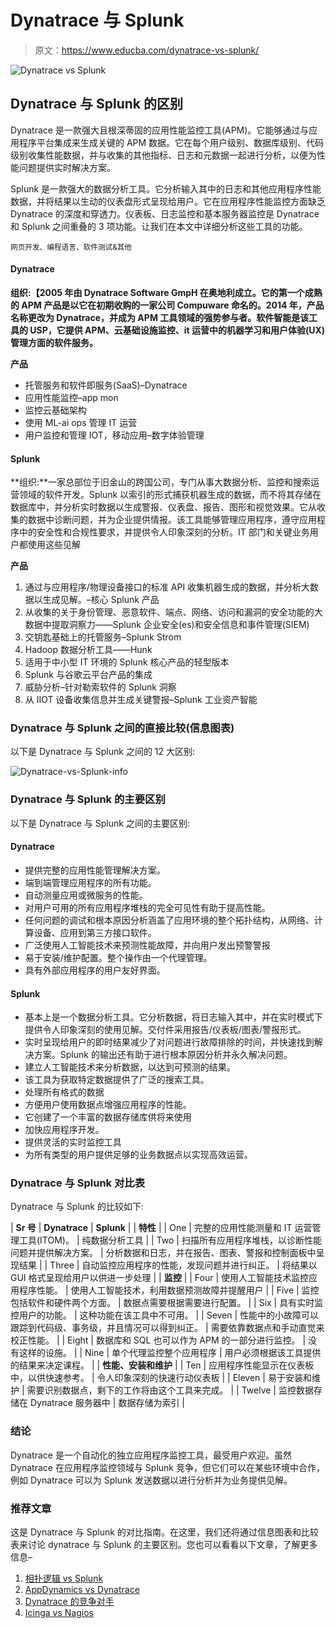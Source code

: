 # Dynatrace 与 Splunk

> 原文：<https://www.educba.com/dynatrace-vs-splunk/>

![Dynatrace vs Splunk](img/78252e968aac99240aba57eda7f1eb73.png)



## **Dynatrace 与 Splunk** 的区别

Dynatrace 是一款强大且根深蒂固的应用性能监控工具(APM)。它能够通过与应用程序平台集成来生成关键的 APM 数据。它在每个用户级别、数据库级别、代码级别收集性能数据，并与收集的其他指标、日志和元数据一起进行分析，以便为性能问题提供实时解决方案。

Splunk 是一款强大的数据分析工具。它分析输入其中的日志和其他应用程序性能数据，并将结果以生动的仪表盘形式呈现给用户。它在应用程序性能监控方面缺乏 Dynatrace 的深度和穿透力。仪表板、日志监控和基本服务器监控是 Dynatrace 和 Splunk 之间重叠的 3 项功能。让我们在本文中详细分析这些工具的功能。

<small>网页开发、编程语言、软件测试&其他</small>

#### Dynatrace

**组织:【2005 年由 Dynatrace Software GmpH 在奥地利成立。它的第一个成熟的 APM 产品是以它在初期收购的一家公司 Compuware 命名的。2014 年，产品名称更改为 Dynatrace，并成为 APM 工具领域的强势参与者。软件智能是该工具的 USP，它提供 APM、云基础设施监控、it 运营中的机器学习和用户体验(UX)管理方面的软件服务。**

**产品**

*   托管服务和软件即服务(SaaS)–Dynatrace
*   应用性能监控–app mon
*   监控云基础架构
*   使用 ML-ai ops 管理 IT 运营
*   用户监控和管理 IOT，移动应用–数字体验管理

#### Splunk

**组织:**一家总部位于旧金山的跨国公司，专门从事大数据分析、监控和搜索运营领域的软件开发。Splunk 以索引的形式捕获机器生成的数据，而不将其存储在数据库中，并分析实时数据以生成警报、仪表盘、报告、图形和视觉效果。它从收集的数据中诊断问题，并为企业提供情报。该工具能够管理应用程序，遵守应用程序中的安全性和合规性要求，并提供令人印象深刻的分析。IT 部门和关键业务用户都使用这些见解

**产品**

1.  通过与应用程序/物理设备接口的标准 API 收集机器生成的数据，并分析大数据以生成见解。–核心 Splunk 产品
2.  从收集的关于身份管理、恶意软件、端点、网络、访问和漏洞的安全功能的大数据中提取洞察力——Splunk 企业安全(es)和安全信息和事件管理(SIEM)
3.  交钥匙基础上的托管服务–Splunk Strom
4.  Hadoop 数据分析工具——Hunk
5.  适用于中小型 IT 环境的 Splunk 核心产品的轻型版本
6.  Splunk 与谷歌云平台产品的集成
7.  威胁分析–针对勒索软件的 Splunk 洞察
8.  从 IIOT 设备收集信息并生成关键警报–Splunk 工业资产智能

### Dynatrace 与 Splunk 之间的直接比较(信息图表)

以下是 Dynatrace 与 Splunk 之间的 12 大区别:

![Dynatrace-vs-Splunk-info](img/be2bc7aa74110ddee86b985398dbe74b.png)



### Dynatrace 与 Splunk 的主要区别

以下是 Dynatrace 与 Splunk 之间的主要区别:

#### Dynatrace

*   提供完整的应用性能管理解决方案。
*   端到端管理应用程序的所有功能。
*   自动测量应用或微服务的性能。
*   对用户可用的所有应用程序堆栈的完全可见性有助于提高性能。
*   任何问题的调试和根本原因分析涵盖了应用环境的整个拓扑结构，从网络、计算设备、应用到第三方接口软件。
*   广泛使用人工智能技术来预测性能故障，并向用户发出预警警报
*   易于安装/维护配置。整个操作由一个代理管理。
*   具有外部应用程序的用户友好界面。

#### Splunk

*   基本上是一个数据分析工具。它分析数据，将日志输入其中，并在实时模式下提供令人印象深刻的使用见解。交付件采用报告/仪表板/图表/警报形式。
*   实时呈现给用户的即时结果减少了对问题进行故障排除的时间，并快速找到解决方案。Splunk 的输出还有助于进行根本原因分析并永久解决问题。
*   建立人工智能技术来分析数据，以达到可预测的结果。
*   该工具为获取特定数据提供了广泛的搜索工具。
*   处理所有格式的数据
*   方便用户使用数据点增强应用程序的性能。
*   它创建了一个丰富的数据存储库供将来使用
*   加快应用程序开发。
*   提供灵活的实时监控工具
*   为所有类型的用户提供足够的业务数据点以实现高效运营。

### Dynatrace 与 Splunk 对比表

Dynatrace 与 Splunk 的比较如下:

| **Sr 号** | **Dynatrace** | **Splunk** |
| **特性** |
| One | 完整的应用性能测量和 IT 运营管理工具(ITOM)。 | 纯数据分析工具 |
| Two | 扫描所有应用程序堆栈，以诊断性能问题并提供解决方案。 | 分析数据和日志，并在报告、图表、警报和控制面板中呈现结果 |
| Three | 自动监控应用程序的性能，发现问题并进行纠正。 | 将结果以 GUI 格式呈现给用户以供进一步处理 |
| **监控** |
| Four | 使用人工智能技术监控应用程序性能。 | 使用人工智能技术，利用数据预测故障并提醒用户 |
| Five | 监控包括软件和硬件两个方面。 | 数据点需要根据需要进行配置。 |
| Six | 具有实时监控用户的功能。 | 这种功能在该工具中不可用。 |
| Seven | 性能中的小故障可以跟踪到代码级、事务级，并且情况可以得到纠正。 | 需要依靠数据点和手动直觉来校正性能。 |
| Eight | 数据库和 SQL 也可以作为 APM 的一部分进行监控。 | 没有这样的设施。 |
| Nine | 单个代理监控整个应用程序 | 用户必须根据该工具提供的结果来决定课程。 |
| **性能、安装和维护** |
| Ten | 应用程序性能显示在仪表板中，以供快速参考。 | 令人印象深刻的快速行动仪表板 |
| Eleven | 易于安装和维护 | 需要识别数据点，剩下的工作将由这个工具来完成。 |
| Twelve | 监控数据存储在 Dynatrace 服务器中 | 数据存储为索引 |

### 结论

Dynatrace 是一个自动化的独立应用程序监控工具，最受用户欢迎。虽然 Dynatrace 在应用程序监控领域与 Splunk 竞争，但它们可以在某些环境中合作，例如 Dynatrace 可以为 Splunk 发送数据以进行分析并为业务提供见解。

### 推荐文章

这是 Dynatrace 与 Splunk 的对比指南。在这里，我们还将通过信息图表和比较表来讨论 dynatrace 与 Splunk 的主要区别。您也可以看看以下文章，了解更多信息–

1.  [相扑逻辑 vs Splunk](https://www.educba.com/sumo-logic-vs-splunk/)
2.  [AppDynamics vs Dynatrace](https://www.educba.com/appdynamics-vs-dynatrace/)
3.  [Dynatrace 的竞争对手](https://www.educba.com/dynatrace-competitors/)
4.  [Icinga vs Nagios](https://www.educba.com/icinga-vs-nagios/)





